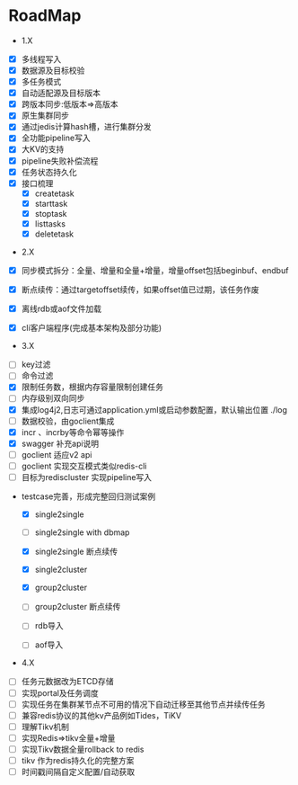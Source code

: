 # RoadMap

* 1.X

- [x] 多线程写入
- [x] 数据源及目标校验
- [x] 多任务模式
- [x] 自动适配源及目标版本
- [x] 跨版本同步:低版本=>高版本
- [x] 原生集群同步
- [x] 通过jedis计算hash槽，进行集群分发 
- [x] 全功能pipeline写入
- [x] 大KV的支持
- [x] pipeline失败补偿流程
- [x]  任务状态持久化
- [x] 接口梳理
  - [x] createtask
  - [x] starttask
  - [x] stoptask
  - [x] listtasks
  - [x] deletetask  

* 2.X

- [x] 同步模式拆分：全量、增量和全量+增量，增量offset包括beginbuf、endbuf
- [x]  断点续传：通过targetoffset续传，如果offset值已过期，该任务作废
- [x] 离线rdb或aof文件加载
- [x] cli客户端程序(完成基本架构及部分功能)


* 3.X
  
- [ ] key过滤 
- [ ] 命令过滤
- [x] 限制任务数，根据内存容量限制创建任务
- [ ] 内存级别双向同步
- [x] 集成log4j2,日志可通过application.yml或启动参数配置，默认输出位置 ./log
- [ ] 数据校验，由goclient集成
- [x]  incr 、incrby等命令幂等操作
- [x]  swagger 补充api说明
- [ ] goclient 适应v2 api
- [ ] goclient 实现交互模式类似redis-cli
- [ ] 目标为rediscluster 实现pipeline写入
* testcase完善，形成完整回归测试案例
   - [x] single2single
   - [ ] single2single with dbmap
   - [x] single2single 断点续传
   - [x] single2cluster
   - [x]  group2cluster
   - [ ]  group2cluster 断点续传
   - [ ] rdb导入
   - [ ] aof导入


* 4.X
- [ ] 任务元数据改为ETCD存储
- [ ] 实现portal及任务调度
- [ ] 实现任务在集群某节点不可用的情况下自动迁移至其他节点并续传任务
- [ ] 兼容redis协议的其他kv产品例如Tides，TiKV
- [ ] 理解Tikv机制
- [ ] 实现Redis=>tikv全量+增量
- [ ] 实现Tikv数据全量rollback to redis
- [ ] tikv 作为redis持久化的完整方案 
- [ ] 时间戳间隔自定义配置/自动获取
